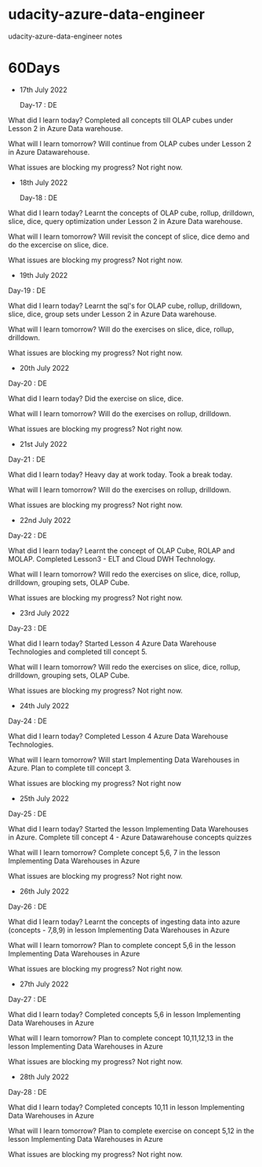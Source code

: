 # udacity-azure-data-engineer
udacity-azure-data-engineer notes

# 60Days
- 17th July 2022
  
   Day-17 : DE
   
What did I learn today? Completed all concepts till OLAP cubes under Lesson 2 in Azure Data warehouse.

What will I learn tomorrow? Will continue from OLAP cubes under Lesson 2 in Azure Datawarehouse.

What issues are blocking my progress? Not right now.

- 18th July 2022
 
  Day-18 : DE
  
What did I learn today? Learnt the concepts of OLAP cube, rollup, drilldown, slice, dice, query optimization under Lesson 2 in Azure Data warehouse.

What will I learn tomorrow? Will revisit the concept of slice, dice demo and do the excercise on slice, dice.

What issues are blocking my progress? Not right now.

- 19th July 2022

Day-19 : DE

What did I learn today? Learnt the sql's for  OLAP cube, rollup, drilldown, slice, dice, group sets under Lesson 2 in Azure Data warehouse.

What will I learn tomorrow? Will do the exercises on slice, dice, rollup, drilldown.

What issues are blocking my progress? Not right now.

- 20th July 2022

Day-20 : DE

What did I learn today? Did the exercise on slice, dice.

What will I learn tomorrow? Will do the exercises on rollup, drilldown.

What issues are blocking my progress? Not right now.

- 21st July 2022

Day-21 : DE

What did I learn today? Heavy day at work today. Took a break today.

What will I learn tomorrow? Will do the exercises on rollup, drilldown.

What issues are blocking my progress? Not right now.

- 22nd July 2022

Day-22 : DE

What did I learn today? Learnt the concept of OLAP Cube, ROLAP and MOLAP. Completed Lesson3 - ELT and Cloud DWH Technology.

What will I learn tomorrow? Will redo the exercises on slice, dice, rollup, drilldown, grouping sets, OLAP Cube.

What issues are blocking my progress? Not right now.


- 23rd July 2022

Day-23 : DE

What did I learn today? Started Lesson 4 Azure Data Warehouse Technologies and completed till concept 5.

What will I learn tomorrow? Will redo the exercises on slice, dice, rollup, drilldown, grouping sets, OLAP Cube.

What issues are blocking my progress? Not right now.

- 24th July 2022

Day-24 : DE

What did I learn today? Completed Lesson 4 Azure Data Warehouse Technologies.

What will I learn tomorrow? Will start Implementing Data Warehouses in Azure. Plan to complete till concept 3.

What issues are blocking my progress? Not right now

- 25th July 2022

Day-25 : DE

What did I learn today? Started the lesson Implementing Data Warehouses in Azure. Complete till concept 4 - Azure Datawarehouse concepts quizzes

What will I learn tomorrow? Complete concept 5,6, 7 in the lesson Implementing Data Warehouses in Azure

What issues are blocking my progress? Not right now.

- 26th July 2022

Day-26 : DE

What did I learn today? Learnt the concepts of ingesting data into azure (concepts - 7,8,9) in lesson  Implementing Data Warehouses in Azure

What will I learn tomorrow? Plan to complete concept 5,6 in the lesson Implementing Data Warehouses in Azure

What issues are blocking my progress? Not right now.

- 27th July 2022

Day-27 : DE

What did I learn today? Completed concepts 5,6  in lesson  Implementing Data Warehouses in Azure

What will I learn tomorrow? Plan to complete concept 10,11,12,13 in the lesson Implementing Data Warehouses in Azure

What issues are blocking my progress? Not right now.

- 28th July 2022

Day-28 : DE

What did I learn today? Completed concepts 10,11  in lesson  Implementing Data Warehouses in Azure

What will I learn tomorrow? Plan to complete exercise on concept 5,12 in the lesson Implementing Data Warehouses in Azure

What issues are blocking my progress? Not right now.


